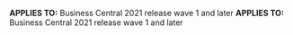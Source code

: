 <span data-ttu-id="d513e-101"><Token> **APPLIES TO:** Business Central 2021 release wave 1 and later</Token></span><span class="sxs-lookup"><span data-stu-id="d513e-101"><Token> **APPLIES TO:** Business Central 2021 release wave 1 and later</Token></span></span>